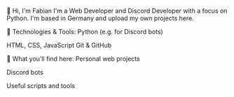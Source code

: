 👋 Hi, I'm Fabian
I'm a Web Developer and Discord Developer with a focus on Python.
I'm based in Germany and upload my own projects here.

🔧 Technologies & Tools:
Python (e.g. for Discord bots)

HTML, CSS, JavaScript
Git & GitHub

📌 What you’ll find here:
Personal web projects

Discord bots

Useful scripts and tools

